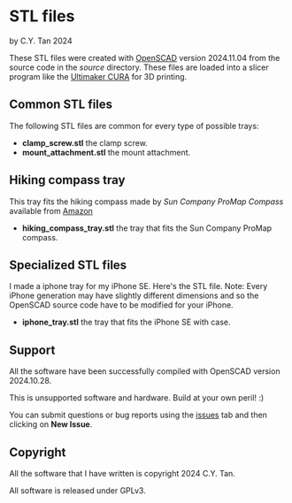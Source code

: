 # STL files

by C.Y. Tan 2024

These STL files were created with
[OpenSCAD](https://openscad.org/downloads.html) version 2024.11.04
from the source code in the _source_ directory. These files are loaded
into a slicer program like the [Ultimaker
CURA](https://ultimaker.com/software/ultimaker-cura/) for 3D printing.

## Common STL files

The following STL files are common for every type of possible trays:

* **clamp_screw.stl** the clamp screw.
* **mount_attachment.stl** the mount attachment.

## Hiking compass tray

This tray fits the hiking compass made by _Sun Company ProMap Compass_
    available from [Amazon](https://www.amazon.com/Sun-Company-ProMap-Compass-Orienteering/dp/B0BSB7CK6H/ref=sr_1_1?crid=ZWZMW4UPDAT9&dib=eyJ2IjoiMSJ9.PTZqovFsVuQk3P45Le2lTuAsgPY44nySoG10m8s-QUuoT1wN7dO-BFimQgfy31KC_YmA8sLe666aclBQXb9lEbcNqpF3awJ3ZINpGZ0XESWjY2NOR7VNBA1JpDoWsMifdDZDIUJLesX8HBHJGt1RxLk3mVy5rUpbl2KBz1uPtOPo6wgXmPjslWVs-K_GiZJGgon0kJY_P5RN482iRCkKOnEb71ZqvgoTGo_J1YwDRO4qFGxL4XH927XOVDhtrkYt692_lA3Ms2lrfuJUiz-jFO6ViczCguzPnb_2_r6vVZA.qHjP3ISotJTO9xLwJP26toHr-h7VLB3HC0Cjn3-bgD4&dib_tag=se&keywords=Sun+Company+ProMap+Compass&qid=1731036913&sprefix=sun+company+promap+compass%2Caps%2C430&sr=8-1)
	
* **hiking_compass_tray.stl** the tray that fits the Sun Company
  ProMap compass.

## Specialized STL files

I made a iphone tray for my iPhone SE. Here's the STL file. Note:
  Every iPhone generation may have slightly different dimensions and
  so the OpenSCAD source code have to be modified for your iPhone.

* **iphone_tray.stl** the tray that fits the iPhone SE with case. 


## Support

All the software have been successfully compiled with OpenSCAD version
2024.10.28.

This is unsupported software and hardware. Build at your own peril! :)

You can submit questions or bug reports using the
[issues](https://github.com/cytan299/Mach2GTO_compass/issues) tab 
and then clicking on **New Issue**.

## Copyright

All the software that I have written is copyright 2024 C.Y. Tan.

All software is released under GPLv3.
  
  
  
  







